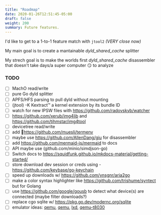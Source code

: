 ```yaml
---
title: "Roadmap"
date: 2020-01-26T12:51:45-05:00
draft: false
weight: 200
summary: Future features.
---
```


I'd like to get to a 1-to-1 feature match with `jtool2` _(VERY close now)_

My main goal is to create a mantainable _dyld_shared_cache_ splitter

My strech goal is to make the worlds first _dyld_shared_cache_ disassembler that doesn't take days/a super computer 😏 to analyze

### TODO

- [ ] MachO read/write
- [ ] pure Go dyld splitter
- [ ] APFS/HFS parsing to pull dyld without mounting
- [ ] (jtool) -K Kextract™ a kernel extension by its bundle ID
- [ ] watch for new IPSW files with https://github.com/radovskyb/watcher
- [ ] https://github.com/xerub/img4lib and https://github.com/tihmstar/img4tool
- [ ] devicetree read/write
- [ ] add 💄https://github.com/muesli/termenv
- [ ] maybe use https://github.com/AllenDang/giu for disassembler
- [ ] add https://github.com/mermaid-js/mermaid to docs
- [ ] API maybe use (github.com/minio/simdjson-go)
- [ ] Switch docs to https://squidfunk.github.io/mkdocs-material/getting-started/
- [ ] store download dev session or creds using - https://github.com/keybase/go-keychain
- [ ] speed up downloads w/ https://github.com/ynsgnr/aria2go
- [ ] make a color syntax highlighter like https://github.com/trishume/syntect but for Golang
- [ ] use https://github.com/google/gousb to detect what device(s) are connected (maybe filter downloads?)
- [ ] replace cgo sqlite w/ https://pkg.go.dev/modernc.org/sqlite
- [ ] emulator ideas: [qemu](https://github.com/containers/podman/tree/main/pkg/machine/qemu), [qemu](https://github.com/digitalocean/go-qemu), [lxd](https://github.com/lxc/lxd), [qemu-t8030](https://github.com/TrungNguyen1909/qemu-t8030)
